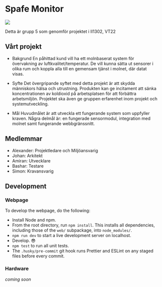 # Spafe Monitor 
![](https://user-images.githubusercontent.com/102171209/166430504-dea80430-5dd3-43c8-a817-027d7ee5a799.jpeg)

Detta är grupp 5 som genomför projektet i II1302, VT22

## Vårt projekt

* Bakgrund 
En påhittad kund vill ha ett molnbaserat system för övervakning av luftkvalitet/temperatur. De vill kunna sätta ut sensorer i olika rum och koppla alla till en gemensam tjänst i molnet, där datat visas.

* Syfte
Det övergripande syftet med detta projekt är att skydda människors hälsa och utrustning. Produkten kan ge incitament att sänka koncentrationen av koldioxid på arbetsplatsen för att förbättra arbetsmiljön.
Projektet ska även ge gruppen erfarenhet inom projekt och systemutveckling.

* Mål 
Huvudmålet är att utveckla ett fungerande system som uppfyller kraven. Några delmål är: en fungerade sensormodul, integration med molnet samt fungerande webbgränssnitt.

## Medlemmar

- Alexander: Projektledare och Miljöansvarig
- Johan: Arkitekt
- Amiran: Utvecklare
- Bashar: Testare
- Simon: Kravansvarig

## Development

### Webpage

To develop the webpage, do the following:

- Install Node and npm.
- From the root directory, run `npm install`. This installs all dependencies, including those of the `web/` subpackage, into `node_modules/`.
- `npm run dev` to start a live development server on localhost.
- Develop. 😎
- `npm test` to run all unit tests.
- The `.husky/pre-commit` git hook runs Prettier and ESLint on any staged files before every commit.

### Hardware

*coming soon*
